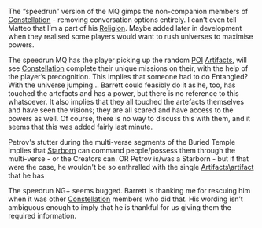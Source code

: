 The “speedrun” version of the MQ gimps the non-companion members of [Constellation](Constellation.md) - removing conversation options entirely. I can’t even tell Matteo that I’m a part of his [Religion](Religion.md).
Maybe added later in development when they realised some players would want to rush universes to maximise powers.

The speedrun MQ has the player picking up the random [POI](Points%20of%20Interest.md) [Artifacts](Artifacts.md), will see [Constellation](Constellation.md) complete their unique missions on their, with the help of the player’s precognition. 
This implies that someone had to do Entangled? With the universe jumping… Barrett could feasibly do it as he, too, has touched the artefacts and has a power, but there is no reference to this whatsoever.
It also implies that they all touched the artefacts themselves and have seen the visions; they are all scared and have access to the powers as well. Of course, there is no way to discuss this with them, and it seems that this was added fairly last minute.

Petrov's stutter during the multi-verse segments of the Buried Temple implies that [Starborn](Starborn.md) can command people/possess them through the multi-verse - or the Creators can. OR Petrov is/was a Starborn - but if that were the case, he wouldn't be so enthralled with the single [Artifacts\artifact](Artifacts%5Cartifact) that he has

The speedrun NG+ seems bugged. Barrett is thanking me for rescuing him when it was other [Constellation](Constellation.md) members who did that. His wording isn’t ambiguous enough to imply that he is thankful for us giving them the required information.


